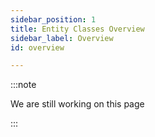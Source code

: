 ```yaml
---
sidebar_position: 1
title: Entity Classes Overview
sidebar_label: Overview
id: overview

---
```

:::note

We are still working on this page

:::
